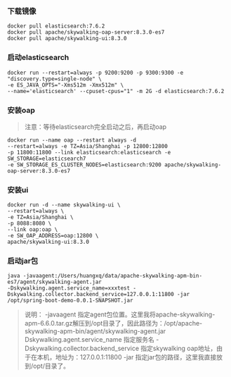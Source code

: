 
### 下载镜像
```shell
docker pull elasticsearch:7.6.2
docker pull apache/skywalking-oap-server:8.3.0-es7
docker pull apache/skywalking-ui:8.3.0
```
### 启动elasticsearch
```shell
docker run --restart=always -p 9200:9200 -p 9300:9300 -e "discovery.type=single-node" \
-e ES_JAVA_OPTS="-Xms512m -Xmx512m" \
--name='elasticsearch' --cpuset-cpus="1" -m 2G -d elasticsearch:7.6.2
```

### 安装oap
> 注意：等待elasticsearch完全启动之后，再启动oap
```shell
docker run --name oap --restart always -d 
--restart=always -e TZ=Asia/Shanghai -p 12800:12800 
-p 11800:11800 --link elasticsearch:elasticsearch -e SW_STORAGE=elasticsearch7 
-e SW_STORAGE_ES_CLUSTER_NODES=elasticsearch:9200 apache/skywalking-oap-server:8.3.0-es7

```

### 安装ui
```shell
docker run -d --name skywalking-ui \
--restart=always \
-e TZ=Asia/Shanghai \
-p 8088:8080 \
--link oap:oap \
-e SW_OAP_ADDRESS=oap:12800 \
apache/skywalking-ui:8.3.0
```

### 启动jar包
```shell
java -javaagent:/Users/huangxq/data/apache-skywalking-apm-bin-es7/agent/skywalking-agent.jar 
-Dskywalking.agent.service_name=xxxtest -Dskywalking.collector.backend_service=127.0.0.1:11800 -jar /opt/spring-boot-demo-0.0.1-SNAPSHOT.jar
```
>说明：
>-javaagent 指定agent包位置。这里我将apache-skywalking-apm-6.6.0.tar.gz解压到/opt目录了，因此路径为：/opt/apache-skywalking-apm-bin/agent/skywalking-agent.jar
>Dskywalking.agent.service_name 指定服务名
>-Dskywalking.collector.backend_service 指定skywalking oap地址，由于在本机，地址为：127.0.0.1:11800
>-jar 指定jar包的路径，这里我直接放到/opt/目录了。
